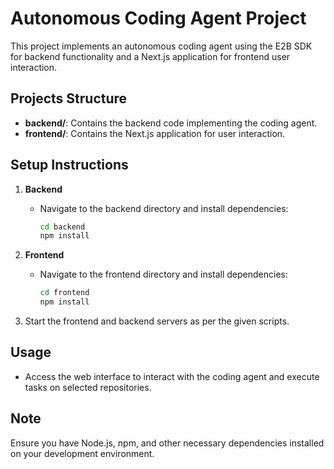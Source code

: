 # Autonomous Coding Agent Project

This project implements an autonomous coding agent using the E2B SDK for backend functionality and a Next.js application for frontend user interaction.

## Projects Structure

- **backend/**: Contains the backend code implementing the coding agent.
- **frontend/**: Contains the Next.js application for user interaction.

## Setup Instructions

1. **Backend**
   - Navigate to the backend directory and install dependencies:
     ```bash
     cd backend
     npm install
     ```

2. **Frontend**
   - Navigate to the frontend directory and install dependencies:
     ```bash
     cd frontend
     npm install
     ```

3. Start the frontend and backend servers as per the given scripts.

## Usage

- Access the web interface to interact with the coding agent and execute tasks on selected repositories.

## Note

Ensure you have Node.js, npm, and other necessary dependencies installed on your development environment.
